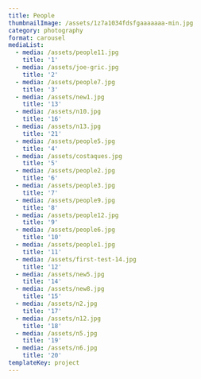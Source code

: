 ```yaml
---
title: People
thumbnailImage: /assets/1z7a1034fdsfgaaaaaaa-min.jpg
category: photography
format: carousel
mediaList:
  - media: /assets/people11.jpg
    title: '1'
  - media: /assets/joe-gric.jpg
    title: '2'
  - media: /assets/people7.jpg
    title: '3'
  - media: /assets/new1.jpg
    title: '13'
  - media: /assets/n10.jpg
    title: '16'
  - media: /assets/n13.jpg
    title: '21'
  - media: /assets/people5.jpg
    title: '4'
  - media: /assets/costaques.jpg
    title: '5'
  - media: /assets/people2.jpg
    title: '6'
  - media: /assets/people3.jpg
    title: '7'
  - media: /assets/people9.jpg
    title: '8'
  - media: /assets/people12.jpg
    title: '9'
  - media: /assets/people6.jpg
    title: '10'
  - media: /assets/people1.jpg
    title: '11'
  - media: /assets/first-test-14.jpg
    title: '12'
  - media: /assets/new5.jpg
    title: '14'
  - media: /assets/new8.jpg
    title: '15'
  - media: /assets/n2.jpg
    title: '17'
  - media: /assets/n12.jpg
    title: '18'
  - media: /assets/n5.jpg
    title: '19'
  - media: /assets/n6.jpg
    title: '20'
templateKey: project
---
```


